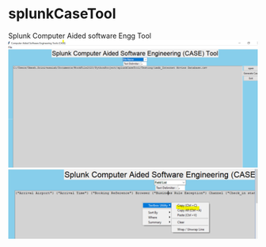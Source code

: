 # splunkCaseTool
Splunk Computer Aided software Engg Tool
![Main Screen](/splunkcasetool.PNG)
![Popupmenu For text](/popupmenuhiForTextbox.PNG)
